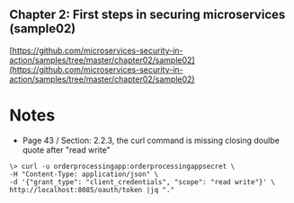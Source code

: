 ## Chapter 2: First steps in securing microservices (sample02)

[https://github.com/microservices-security-in-action/samples/tree/master/chapter02/sample02](https://github.com/microservices-security-in-action/samples/tree/master/chapter02/sample02)

# Notes

* Page 43 / Section: 2.2.3, the curl command is missing closing doulbe quote after "read write"
```
\> curl -u orderprocessingapp:orderprocessingappsecret \
-H "Content-Type: application/json" \
-d '{"grant_type": "client_credentials", "scope": "read write"}' \
http://localhost:8085/oauth/token |jq "."
```